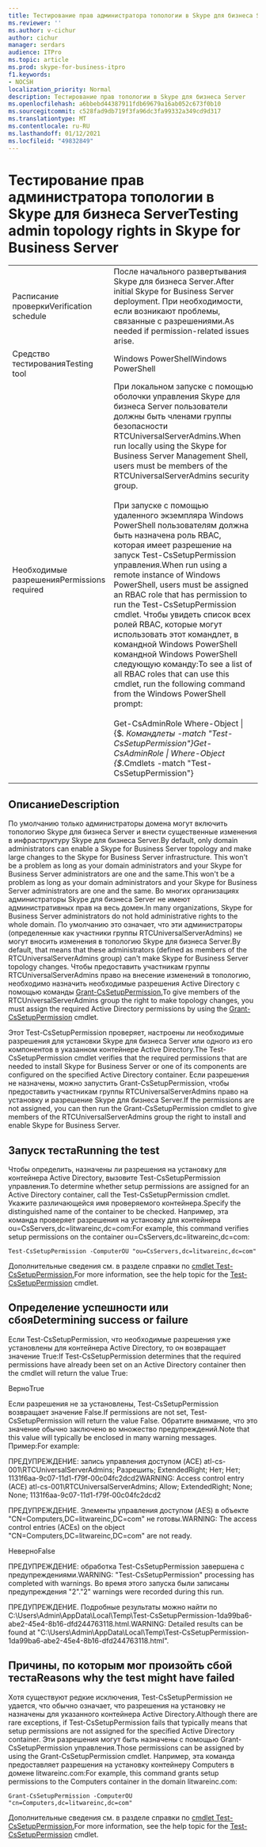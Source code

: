 ```yaml
---
title: Тестирование прав администратора топологии в Skype для бизнеса Server
ms.reviewer: ''
ms.author: v-cichur
author: cichur
manager: serdars
audience: ITPro
ms.topic: article
ms.prod: skype-for-business-itpro
f1.keywords:
- NOCSH
localization_priority: Normal
description: Тестирование прав топологии в Skype для бизнеса Server
ms.openlocfilehash: a6bbebd44387911fdb69679a16ab052c673f0b10
ms.sourcegitcommit: c528fad9db719f3fa96dc3fa99332a349cd9d317
ms.translationtype: MT
ms.contentlocale: ru-RU
ms.lasthandoff: 01/12/2021
ms.locfileid: "49832849"
---
```

# <a name="testing-admin-topology-rights-in-skype-for-business-server"></a><span data-ttu-id="d924a-103">Тестирование прав администратора топологии в Skype для бизнеса Server</span><span class="sxs-lookup"><span data-stu-id="d924a-103">Testing admin topology rights in Skype for Business Server</span></span>

| | |
|--|--|
|<span data-ttu-id="d924a-104">Расписание проверки</span><span class="sxs-lookup"><span data-stu-id="d924a-104">Verification schedule</span></span>|<span data-ttu-id="d924a-105">После начального развертывания Skype для бизнеса Server.</span><span class="sxs-lookup"><span data-stu-id="d924a-105">After initial Skype for Business Server deployment.</span></span> <span data-ttu-id="d924a-106">При необходимости, если возникают проблемы, связанные с разрешениями.</span><span class="sxs-lookup"><span data-stu-id="d924a-106">As needed if permission-related issues arise.</span></span>|
|<span data-ttu-id="d924a-107">Средство тестирования</span><span class="sxs-lookup"><span data-stu-id="d924a-107">Testing tool</span></span>|<span data-ttu-id="d924a-108">Windows PowerShell</span><span class="sxs-lookup"><span data-stu-id="d924a-108">Windows PowerShell</span></span>|
|<span data-ttu-id="d924a-109">Необходимые разрешения</span><span class="sxs-lookup"><span data-stu-id="d924a-109">Permissions required</span></span>|<span data-ttu-id="d924a-110">При локальном запуске с помощью оболочки управления Skype для бизнеса Server пользователи должны быть членами группы безопасности RTCUniversalServerAdmins.</span><span class="sxs-lookup"><span data-stu-id="d924a-110">When run locally using the Skype for Business Server Management Shell, users must be members of the RTCUniversalServerAdmins security group.</span></span><br/><br/><span data-ttu-id="d924a-111">При запуске с помощью удаленного экземпляра Windows PowerShell пользователям должна быть назначена роль RBAC, которая имеет разрешение на запуск Test-CsSetupPermission управления.</span><span class="sxs-lookup"><span data-stu-id="d924a-111">When run using a remote instance of Windows PowerShell, users must be assigned an RBAC role that has permission to run the Test-CsSetupPermission cmdlet.</span></span> <span data-ttu-id="d924a-112">Чтобы увидеть список всех ролей RBAC, которые могут использовать этот командлет, в командной Windows PowerShell командной Windows PowerShell следующую команду:</span><span class="sxs-lookup"><span data-stu-id="d924a-112">To see a list of all RBAC roles that can use this cmdlet, run the following command from the Windows PowerShell prompt:</span></span><br/><br/><span data-ttu-id="d924a-113">Get-CsAdminRole Where-Object \| {$_. Командлеты -match "Test-CsSetupPermission"}</span><span class="sxs-lookup"><span data-stu-id="d924a-113">Get-CsAdminRole \| Where-Object {$_.Cmdlets -match "Test-CsSetupPermission"}</span></span>|
|||

## <a name="description"></a><span data-ttu-id="d924a-114">Описание</span><span class="sxs-lookup"><span data-stu-id="d924a-114">Description</span></span>

<span data-ttu-id="d924a-115">По умолчанию только администраторы домена могут включить топологию Skype для бизнеса Server и внести существенные изменения в инфраструктуру Skype для бизнеса Server.</span><span class="sxs-lookup"><span data-stu-id="d924a-115">By default, only domain administrators can enable a Skype for Business Server topology and make large changes to the Skype for Business Server infrastructure.</span></span> <span data-ttu-id="d924a-116">This won't be a problem as long as your domain administrators and your Skype for Business Server administrators are one and the same.</span><span class="sxs-lookup"><span data-stu-id="d924a-116">This won't be a problem as long as your domain administrators and your Skype for Business Server administrators are one and the same.</span></span> <span data-ttu-id="d924a-117">Во многих организациях администраторы Skype для бизнеса Server не имеют административных прав на весь домен.</span><span class="sxs-lookup"><span data-stu-id="d924a-117">In many organizations, Skype for Business Server administrators do not hold administrative rights to the whole domain.</span></span> <span data-ttu-id="d924a-118">По умолчанию это означает, что эти администраторы (определенные как участники группы RTCUniversalServerAdmins) не могут вносить изменения в топологию Skype для бизнеса Server.</span><span class="sxs-lookup"><span data-stu-id="d924a-118">By default, that means that these administrators (defined as members of the RTCUniversalServerAdmins group) can't make Skype for Business Server topology changes.</span></span> <span data-ttu-id="d924a-119">Чтобы предоставить участникам группы RTCUniversalServerAdmins право на внесение изменений в топологию, необходимо назначить необходимые разрешения Active Directory с помощью команды [Grant-CsSetupPermission.](https://docs.microsoft.com/powershell/module/skype/Grant-CsSetupPermission)</span><span class="sxs-lookup"><span data-stu-id="d924a-119">To give members of the RTCUniversalServerAdmins group the right to make topology changes, you must assign the required Active Directory permissions by using the [Grant-CsSetupPermission](https://docs.microsoft.com/powershell/module/skype/Grant-CsSetupPermission) cmdlet.</span></span>
 
<span data-ttu-id="d924a-120">Этот Test-CsSetupPermission проверяет, настроены ли необходимые разрешения для установки Skype для бизнеса Server или одного из его компонентов в указанном контейнере Active Directory.</span><span class="sxs-lookup"><span data-stu-id="d924a-120">The Test-CsSetupPermission cmdlet verifies that the required permissions that are needed to install Skype for Business Server or one of its components are configured on the specified Active Directory container.</span></span> <span data-ttu-id="d924a-121">Если разрешения не назначены, можно запустить Grant-CsSetupPermission, чтобы предоставить участникам группы RTCUniversalServerAdmins право на установку и разрешение Skype для бизнеса Server.</span><span class="sxs-lookup"><span data-stu-id="d924a-121">If the permissions are not assigned, you can then run the Grant-CsSetupPermission cmdlet to give members of the RTCUniversalServerAdmins group the right to install and enable Skype for Business Server.</span></span>

## <a name="running-the-test"></a><span data-ttu-id="d924a-122">Запуск теста</span><span class="sxs-lookup"><span data-stu-id="d924a-122">Running the test</span></span>

<span data-ttu-id="d924a-123">Чтобы определить, назначены ли разрешения на установку для контейнера Active Directory, вызовите Test-CsSetupPermission управления.</span><span class="sxs-lookup"><span data-stu-id="d924a-123">To determine whether setup permissions are assigned for an Active Directory container, call the Test-CsSetupPermission cmdlet.</span></span> <span data-ttu-id="d924a-124">Укажите различающейся имя проверяемого контейнера.</span><span class="sxs-lookup"><span data-stu-id="d924a-124">Specify the distinguished name of the container to be checked.</span></span> <span data-ttu-id="d924a-125">Например, эта команда проверяет разрешения на установку для контейнера ou=CsServers,dc=litwareinc,dc=com:</span><span class="sxs-lookup"><span data-stu-id="d924a-125">For example, this command verifies setup permissions on the container ou=CsServers,dc=litwareinc,dc=com:</span></span>

`Test-CsSetupPermission -ComputerOU "ou=CsServers,dc=litwareinc,dc=com"`

<span data-ttu-id="d924a-126">Дополнительные сведения см. в разделе справки по [cmdlet Test-CsSetupPermission.](https://docs.microsoft.com/powershell/module/skype/Test-CsSetupPermission)</span><span class="sxs-lookup"><span data-stu-id="d924a-126">For more information, see the help topic for the [Test-CsSetupPermission](https://docs.microsoft.com/powershell/module/skype/Test-CsSetupPermission) cmdlet.</span></span>

## <a name="determining-success-or-failure"></a><span data-ttu-id="d924a-127">Определение успешности или сбоя</span><span class="sxs-lookup"><span data-stu-id="d924a-127">Determining success or failure</span></span>

<span data-ttu-id="d924a-128">Если Test-CsSetupPermission, что необходимые разрешения уже установлены для контейнера Active Directory, то он возвращает значение True:</span><span class="sxs-lookup"><span data-stu-id="d924a-128">If Test-CsSetupPermission determines that the required permissions have already been set on an Active Directory container then the cmdlet will return the value True:</span></span>

<span data-ttu-id="d924a-129">Верно</span><span class="sxs-lookup"><span data-stu-id="d924a-129">True</span></span> 

<span data-ttu-id="d924a-130">Если разрешения не за установлены, Test-CsSetupPermission возвращает значение False.</span><span class="sxs-lookup"><span data-stu-id="d924a-130">If permissions are not set, Test-CsSetupPermission will return the value False.</span></span> <span data-ttu-id="d924a-131">Обратите внимание, что это значение обычно заключено во множество предупреждений.</span><span class="sxs-lookup"><span data-stu-id="d924a-131">Note that this value will typically be enclosed in many warning messages.</span></span> <span data-ttu-id="d924a-132">Пример:</span><span class="sxs-lookup"><span data-stu-id="d924a-132">For example:</span></span>

<span data-ttu-id="d924a-133">ПРЕДУПРЕЖДЕНИЕ: запись управления доступом (ACE) atl-cs-001\RTCUniversalServerAdmins; Разрешить; ExtendedRight; Нет; Нет; 1131f6aa-9c07-11d1-f79f-00c04fc2dcd2</span><span class="sxs-lookup"><span data-stu-id="d924a-133">WARNING: Access control entry (ACE) atl-cs-001\RTCUniversalServerAdmins; Allow; ExtendedRight; None; None; 1131f6aa-9c07-11d1-f79f-00c04fc2dcd2</span></span> 

<span data-ttu-id="d924a-134">ПРЕДУПРЕЖДЕНИЕ. Элементы управления доступом (AES) в объекте "CN=Computers,DC=litwareinc,DC=com" не готовы.</span><span class="sxs-lookup"><span data-stu-id="d924a-134">WARNING: The access control entries (ACEs) on the object "CN=Computers,DC=litwareinc,DC=com" are not ready.</span></span> 

<span data-ttu-id="d924a-135">Неверно</span><span class="sxs-lookup"><span data-stu-id="d924a-135">False</span></span> 

<span data-ttu-id="d924a-136">ПРЕДУПРЕЖДЕНИЕ: обработка Test-CsSetupPermission завершена с предупреждениями.</span><span class="sxs-lookup"><span data-stu-id="d924a-136">WARNING: "Test-CsSetupPermission" processing has completed with warnings.</span></span> <span data-ttu-id="d924a-137">Во время этого запуска были записаны предупреждения "2".</span><span class="sxs-lookup"><span data-stu-id="d924a-137">"2" warnings were recorded during this run.</span></span> 

<span data-ttu-id="d924a-138">ПРЕДУПРЕЖДЕНИЕ. Подробные результаты можно найти по C:\Users\Admin\AppData\Local\Temp\Test-CsSetupPermission-1da99ba6-abe2-45e4-8b16-dfd244763118.html.</span><span class="sxs-lookup"><span data-stu-id="d924a-138">WARNING: Detailed results can be found at "C:\Users\Admin\AppData\Local\Temp\Test-CsSetupPermission-1da99ba6-abe2-45e4-8b16-dfd244763118.html".</span></span> 

## <a name="reasons-why-the-test-might-have-failed"></a><span data-ttu-id="d924a-139">Причины, по которым мог произойть сбой теста</span><span class="sxs-lookup"><span data-stu-id="d924a-139">Reasons why the test might have failed</span></span>

<span data-ttu-id="d924a-140">Хотя существуют редкие исключения, Test-CsSetupPermission не удается, что обычно означает, что разрешения на установку не назначены для указанного контейнера Active Directory.</span><span class="sxs-lookup"><span data-stu-id="d924a-140">Although there are rare exceptions, if Test-CsSetupPermission fails that typically means that setup permissions are not assigned for the specified Active Directory container.</span></span> <span data-ttu-id="d924a-141">Эти разрешения могут быть назначены с помощью Grant-CsSetupPermission управления.</span><span class="sxs-lookup"><span data-stu-id="d924a-141">Those permissions can be assigned by using the Grant-CsSetupPermission cmdlet.</span></span> <span data-ttu-id="d924a-142">Например, эта команда предоставляет разрешения на установку контейнеру Computers в домене litwareinc.com:</span><span class="sxs-lookup"><span data-stu-id="d924a-142">For example, this command grants setup permissions to the Computers container in the domain litwareinc.com:</span></span>

`Grant-CsSetupPermission -ComputerOU "cn=Computers,dc=litwareinc,dc=com"`

<span data-ttu-id="d924a-143">Дополнительные сведения см. в разделе справки по [cmdlet Test-CsSetupPermission.](https://docs.microsoft.com/powershell/module/skype/Test-CsSetupPermission)</span><span class="sxs-lookup"><span data-stu-id="d924a-143">For more information, see the help topic for the [Test-CsSetupPermission](https://docs.microsoft.com/powershell/module/skype/Test-CsSetupPermission) cmdlet.</span></span>
